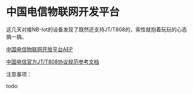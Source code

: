 # 中国电信物联网开发平台

这几天对接NB-Iot的设备发现了既然还支持JT/T808的，索性就抱着玩玩的心态搞一搞。

[中国电信物联网开放平台AEP](https://www.ctwing.cn/)

[中国电信官方JT/T808协议规范参考文档](https://help.ctwing.cn/%E8%AE%BE%E5%A4%87%E6%8E%A5%E5%85%A5%E8%A7%84%E8%8C%83/jtt808%E5%8D%8F%E8%AE%AE%E6%8E%A5%E5%85%A5/jtt808%E5%8D%8F%E8%AE%AE%E8%A7%84%E8%8C%83.html)

注意事项：

todo:
